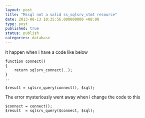 ```yaml
---
layout: post
title: "Mssql not a valid ss_sqlsrv_stmt resource"
date: 2013-08-13 10:35:56.000000000 +08:00
type: post
published: true
status: publish
categories: database
---
```

It happen when i have a code like below

    function connect()
    {
        return sqlsrv_connect(..);
    }
    ..

    $result = sqlsrv_query(connect(), $sql);  


The error mysteriously went away when i change the code to this

    $connect = connect();
    $result  = sqlsrv_query($connect, $sql);


